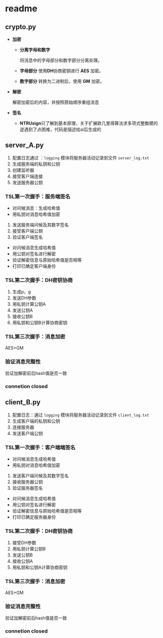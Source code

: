 # readme

## **crypto.py**

- **加密**
    - **分离字母和数字**
        
        将消息中的字母部分和数字部分分离处理。
        
    - **字母部分** 使用**DH**协商密钥进行 **AES** 加密。
    - **数字部分** 转换为二进制后，使用 **GM** 加密。
- **解密**
    
    解密加密后的内容，并按照原始顺序重组消息
    
- **签名**

   - **NTRUsign**只了解到基本原理，关于扩展欧几里得算法求多项式整数模的逆遇到了点困难，代码是描述给ai后生成的

## server_A.py

1. 配置日志通过 ：`logging` 模块将服务器活动记录到文件 `server_log.txt`
2. 生成服务端的私钥和公钥
3. 创建监听器
4. 接受客户端连接
5. 发送服务器公钥

### TSL第一次握手：服务端签名

- 对问候消息：生成哈希值
- 用私钥对消息哈希值加密
1. 发送服务端问候及其数字签名
2. 接受客户端公钥
3. 验证客户端签名
- 对问候消息生成哈希值
- 用公钥对签名进行解密
- 验证解密信息与原始哈希值是否相等
- 打印已确定客户端身份

### TSL第二次握手：DH密钥协商

1. 生成p，g
2. 发送DH参数
3. 用私钥计算公钥A
4. 发送公钥A
5. 接收公钥B
6. 用私钥和公钥B计算协商密钥

### TSL第三次握手：消息加密

AES+GM

### 验证消息完整性

验证加解密前后hash值是否一致

### connetion closed

## client_B.py

1. 配置日志：通过 `logging` 模块将服务器活动记录到文件 `client_log.txt`
2. 生成客户端的私钥和公钥
3. 连接服务器
4. 发送客户端公钥

### TSL第一次握手：客户端端签名

- 对问候消息生成哈希值
- 用私钥对消息哈希值加密
1. 发送客户端问候及其数字签名
2. 接收服务器公钥
3. 验证服务器签名
- 对问候消息生成哈希值
- 用公钥对签名进行解密
- 验证解密信息与原始哈希值是否相等
- 打印已确定服务器身份

### TSL第二次握手：DH密钥协商

1. 接受DH参数
2. 用私钥计算公钥B
3. 发送公钥B
4. 接收公钥A
5. 用私钥和公钥A计算协商密钥

### TSL第三次握手：消息加密

AES+GM

### 验证消息完整性

验证加解密前后hash值是否一致

### connetion closed
